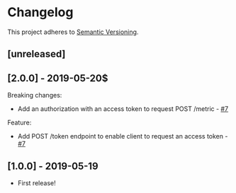 # Changelog

This project adheres to [Semantic Versioning](http://semver.org/).

## [unreleased]

## [2.0.0] - 2019-05-20$

Breaking changes:
- Add an authorization with an access token to request POST /metric - [#7](https://github.com/KissKissBankBank/cloudwatch-postman/pull/7)

Feature:
- Add POST /token endpoint to enable client to request an access token - [#7](https://github.com/KissKissBankBank/cloudwatch-postman/pull/7)

## [1.0.0] - 2019-05-19

- First release!
